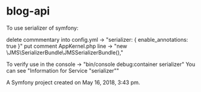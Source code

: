 blog-api
========

To use serializer of symfony:

delete commmentary into config.yml -> "serializer: { enable_annotations: true }"
put comment AppKernel.php line -> "new \JMS\SerializerBundle\JMSSerializerBundle(),"

To verify use in the console -> "bin/console debug:container serializer"
You can see "Information for Service "serializer""

A Symfony project created on May 16, 2018, 3:43 pm.
